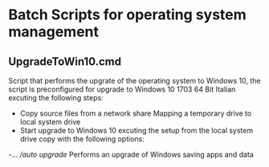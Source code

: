 # Batch Scripts for operating system management

## UpgradeToWin10.cmd
Script that performs the upgrate of the operating system to Windows 10, the script is preconfigured for upgrade to Windows 10 1703 64 Bit Italian excuting the following steps:
- Copy source files from a network share Mapping a temporary drive to local system drive
- Start upgrade to Windows 10 excuting the setup from the local system drive copy with the following options:

-...  */auto upgrade* Performs an upgrade of Windows saving apps and data


